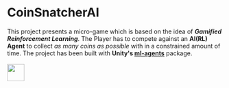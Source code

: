 <h1>CoinSnatcherAI</h1>
This project presents a micro-game which is based on the idea of <b><em>Gamified Reinforcement Learning</em></b>. The Player has to compete against an <b>AI(RL) Agent</b> to collect <em>as many coins as possible</em> with in a constrained amount of time. The project has been built with <b>Unity's <a href = "https://github.com/Unity-Technologies/ml-agents">ml-agents</a></b> package.
<br></br>

<img src="https://github.com/indropal/CoinSnatcherAI/tree/main/Images/Coin_Snatcher.png?raw=true" width="40" height="40"/>